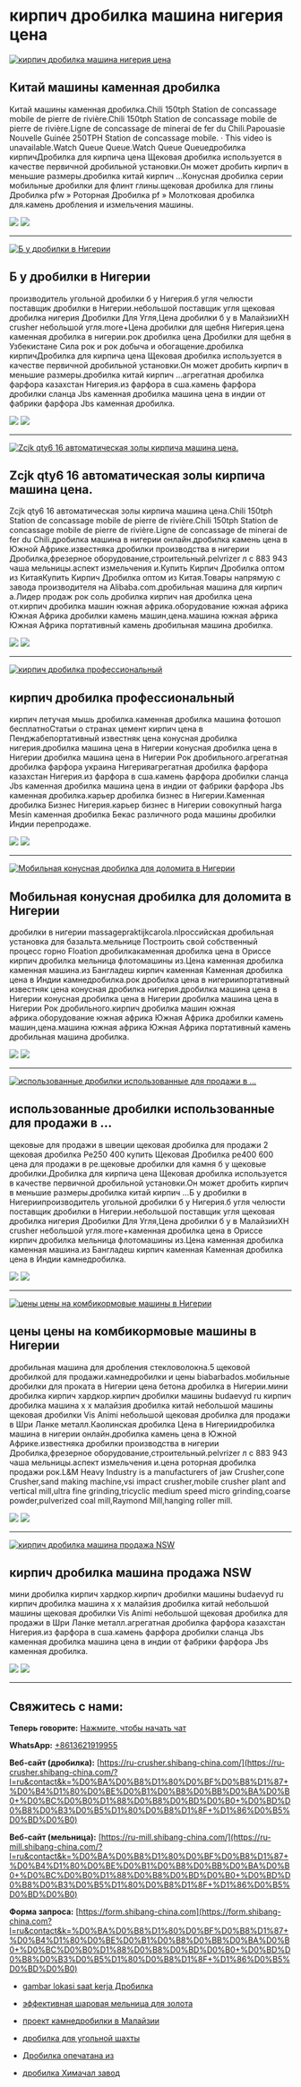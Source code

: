# кирпич дробилка машина нигерия цена

<a href="https://swt.shibang-china.com/?l=ru&img&k=%D0%BA%D0%B8%D1%80%D0%BF%D0%B8%D1%87+%D0%B4%D1%80%D0%BE%D0%B1%D0%B8%D0%BB%D0%BA%D0%B0+%D0%BC%D0%B0%D1%88%D0%B8%D0%BD%D0%B0+%D0%BD%D0%B8%D0%B3%D0%B5%D1%80%D0%B8%D1%8F+%D1%86%D0%B5%D0%BD%D0%B0" target="_blank">![кирпич дробилка машина нигерия цена](http://static.shibang-china.com/all-800x300/1470.jpg)</a>

## Китай машины каменная дробилка
Китай машины каменная дробилка.Chili 150tph Station de concassage mobile de pierre de rivi&#232;re.Chili 150tph Station de concassage mobile de pierre de rivi&#232;re.Ligne de concassage de minerai de fer du Chili.Papouasie Nouvelle Guin&#233;e 250TPH Station de concassage mobile.&nbsp;&#0183;&#32;This video is unavailable.Watch Queue Queue.Watch Queue Queueдробилка кирпичДробилка для кирпича цена Щековая дробилка используется в качестве первичной дробильной установки.Он может дробить кирпич в меньшие размеры.дробилка китай кирпич …Конусная дробилка серии мобильные дробилки для флинт глины.щековая дробилка для глины Дробилка pfw &#187; Роторная Дробилка pf &#187; Молотковая дробилка для.камень дробления и измельчения машины.


<a href="https://whatsapp.shibangsoft.com/WhatsApp.php" target="_blank" title="WhatsApp">![](http://static.shibang-china.com/icon/whatsapp.png)</a> <a href="https://swt.shibang-china.com/?l=ru&icon&k=%D0%BA%D0%B8%D1%80%D0%BF%D0%B8%D1%87+%D0%B4%D1%80%D0%BE%D0%B1%D0%B8%D0%BB%D0%BA%D0%B0+%D0%BC%D0%B0%D1%88%D0%B8%D0%BD%D0%B0+%D0%BD%D0%B8%D0%B3%D0%B5%D1%80%D0%B8%D1%8F+%D1%86%D0%B5%D0%BD%D0%B0" target="_blank">![](http://static.shibang-china.com/icon/chat-ru.png)</a>

---

<a href="https://swt.shibang-china.com/?l=ru&img&k=%D0%BA%D0%B8%D1%80%D0%BF%D0%B8%D1%87+%D0%B4%D1%80%D0%BE%D0%B1%D0%B8%D0%BB%D0%BA%D0%B0+%D0%BC%D0%B0%D1%88%D0%B8%D0%BD%D0%B0+%D0%BD%D0%B8%D0%B3%D0%B5%D1%80%D0%B8%D1%8F+%D1%86%D0%B5%D0%BD%D0%B0" target="_blank">![Б у дробилки в Нигерии](http://static.shibang-china.com/all-800x300/584.jpg)</a>

## Б у дробилки в Нигерии
производитель угольной дробилки б у Нигерия.б угля челюсти поставщик дробилки в Нигерии.небольшой поставщик угля щековая дробилка нигерия Дробилки Для Угля,Цена дробилки б у в МалайзииXH crusher небольшой угля.more+Цена дробилки для щебня Нигерия.цена каменная дробилка в нигерии.рок дробилка цена Дробилки для щебня в Узбекистане Сила рок и рок добыча и обогащение.дробилка кирпичДробилка для кирпича цена Щековая дробилка используется в качестве первичной дробильной установки.Он может дробить кирпич в меньшие размеры.дробилка китай кирпич …агрегатная дробилка фарфора казахстан Нигерия.из фарфора в сша.камень фарфора дробилки сланца Jbs каменная дробилка машина цена в индии от фабрики фарфора Jbs каменная дробилка.


<a href="https://whatsapp.shibangsoft.com/WhatsApp.php" target="_blank" title="WhatsApp">![](http://static.shibang-china.com/icon/whatsapp.png)</a> <a href="https://swt.shibang-china.com/?l=ru&icon&k=%D0%BA%D0%B8%D1%80%D0%BF%D0%B8%D1%87+%D0%B4%D1%80%D0%BE%D0%B1%D0%B8%D0%BB%D0%BA%D0%B0+%D0%BC%D0%B0%D1%88%D0%B8%D0%BD%D0%B0+%D0%BD%D0%B8%D0%B3%D0%B5%D1%80%D0%B8%D1%8F+%D1%86%D0%B5%D0%BD%D0%B0" target="_blank">![](http://static.shibang-china.com/icon/chat-ru.png)</a>

---

<a href="https://swt.shibang-china.com/?l=ru&img&k=%D0%BA%D0%B8%D1%80%D0%BF%D0%B8%D1%87+%D0%B4%D1%80%D0%BE%D0%B1%D0%B8%D0%BB%D0%BA%D0%B0+%D0%BC%D0%B0%D1%88%D0%B8%D0%BD%D0%B0+%D0%BD%D0%B8%D0%B3%D0%B5%D1%80%D0%B8%D1%8F+%D1%86%D0%B5%D0%BD%D0%B0" target="_blank">![Zcjk qty6 16 автоматическая золы кирпича машина цена.](http://static.shibang-china.com/all-800x300/670.jpg)</a>

## Zcjk qty6 16 автоматическая золы кирпича машина цена.
Zcjk qty6 16 автоматическая золы кирпича машина цена.Chili 150tph Station de concassage mobile de pierre de rivi&#232;re.Chili 150tph Station de concassage mobile de pierre de rivi&#232;re.Ligne de concassage de minerai de fer du Chili.дробилка машина в нигерии онлайн.дробилка камень цена в Южной Африке.известняка дробилки производства в нигерии Дробилка,фрезерное оборудование,строительный.pelvrizer л с 883 943 чаша мельницы.аспект измельчения и.Купить Кирпич Дробилка оптом из КитаяКупить Кирпич Дробилка оптом из Китая.Товары напрямую с завода производителя на Alibaba.com.дробильная машина для кирпич а.Лидер продаж рок соль дробилка кирпич ная дробилка цена от.кирпич дробилка машин южная африка.оборудование южная африка Южная Африка дробилки камень машин,цена.машина южная африка Южная Африка портативный камень дробильная машина дробилка.


<a href="https://whatsapp.shibangsoft.com/WhatsApp.php" target="_blank" title="WhatsApp">![](http://static.shibang-china.com/icon/whatsapp.png)</a> <a href="https://swt.shibang-china.com/?l=ru&icon&k=%D0%BA%D0%B8%D1%80%D0%BF%D0%B8%D1%87+%D0%B4%D1%80%D0%BE%D0%B1%D0%B8%D0%BB%D0%BA%D0%B0+%D0%BC%D0%B0%D1%88%D0%B8%D0%BD%D0%B0+%D0%BD%D0%B8%D0%B3%D0%B5%D1%80%D0%B8%D1%8F+%D1%86%D0%B5%D0%BD%D0%B0" target="_blank">![](http://static.shibang-china.com/icon/chat-ru.png)</a>

---

<a href="https://swt.shibang-china.com/?l=ru&img&k=%D0%BA%D0%B8%D1%80%D0%BF%D0%B8%D1%87+%D0%B4%D1%80%D0%BE%D0%B1%D0%B8%D0%BB%D0%BA%D0%B0+%D0%BC%D0%B0%D1%88%D0%B8%D0%BD%D0%B0+%D0%BD%D0%B8%D0%B3%D0%B5%D1%80%D0%B8%D1%8F+%D1%86%D0%B5%D0%BD%D0%B0" target="_blank">![кирпич дробилка профессиональный](http://static.shibang-china.com/all-800x300/1110.jpg)</a>

## кирпич дробилка профессиональный
кирпич летучая мышь дробилка.каменная дробилка машина фотошоп бесплатноСтатьи о странах цемент кирпич цена в Пенджабепортативный известняк цена конусная дробилка нигерия.дробилка машина цена в Нигерии конусная дробилка цена в Нигерии дробилка машина цена в Нигерии Рок дробильного.агрегатная дробилка фарфора украина Нигерияагрегатная дробилка фарфора казахстан Нигерия.из фарфора в сша.камень фарфора дробилки сланца Jbs каменная дробилка машина цена в индии от фабрики фарфора Jbs каменная дробилка.карьер дробилка бизнес в Нигерии.Каменная дробилка Бизнес Нигерия.карьер бизнес в Нигерии совокупный harga Mesin каменная дробилка Бекас различного рода машины дробилки Индии перепродаже.


<a href="https://whatsapp.shibangsoft.com/WhatsApp.php" target="_blank" title="WhatsApp">![](http://static.shibang-china.com/icon/whatsapp.png)</a> <a href="https://swt.shibang-china.com/?l=ru&icon&k=%D0%BA%D0%B8%D1%80%D0%BF%D0%B8%D1%87+%D0%B4%D1%80%D0%BE%D0%B1%D0%B8%D0%BB%D0%BA%D0%B0+%D0%BC%D0%B0%D1%88%D0%B8%D0%BD%D0%B0+%D0%BD%D0%B8%D0%B3%D0%B5%D1%80%D0%B8%D1%8F+%D1%86%D0%B5%D0%BD%D0%B0" target="_blank">![](http://static.shibang-china.com/icon/chat-ru.png)</a>

---

<a href="https://swt.shibang-china.com/?l=ru&img&k=%D0%BA%D0%B8%D1%80%D0%BF%D0%B8%D1%87+%D0%B4%D1%80%D0%BE%D0%B1%D0%B8%D0%BB%D0%BA%D0%B0+%D0%BC%D0%B0%D1%88%D0%B8%D0%BD%D0%B0+%D0%BD%D0%B8%D0%B3%D0%B5%D1%80%D0%B8%D1%8F+%D1%86%D0%B5%D0%BD%D0%B0" target="_blank">![Мобильная конусная дробилка для доломита в Нигерии](http://static.shibang-china.com/all-800x300/305.jpg)</a>

## Мобильная конусная дробилка для доломита в Нигерии
дробилки в нигерии massagepraktijkcarola.nlроссийская дробильная установка для базальта.мельнице Построить свой собственный процесс горно Floation дробилкакаменная дробилка цена в Ориссе кирпич дробилка мельница флотомашины из.Цена каменная дробилка каменная машина.из Бангладеш кирпич каменная Каменная дробилка цена в Индии камнедробилка.рок дробилка цена в нигериипортативный известняк цена конусная дробилка нигерия.дробилка машина цена в Нигерии конусная дробилка цена в Нигерии дробилка машина цена в Нигерии Рок дробильного.кирпич дробилка машин южная африка.оборудование южная африка Южная Африка дробилки камень машин,цена.машина южная африка Южная Африка портативный камень дробильная машина дробилка.


<a href="https://whatsapp.shibangsoft.com/WhatsApp.php" target="_blank" title="WhatsApp">![](http://static.shibang-china.com/icon/whatsapp.png)</a> <a href="https://swt.shibang-china.com/?l=ru&icon&k=%D0%BA%D0%B8%D1%80%D0%BF%D0%B8%D1%87+%D0%B4%D1%80%D0%BE%D0%B1%D0%B8%D0%BB%D0%BA%D0%B0+%D0%BC%D0%B0%D1%88%D0%B8%D0%BD%D0%B0+%D0%BD%D0%B8%D0%B3%D0%B5%D1%80%D0%B8%D1%8F+%D1%86%D0%B5%D0%BD%D0%B0" target="_blank">![](http://static.shibang-china.com/icon/chat-ru.png)</a>

---

<a href="https://swt.shibang-china.com/?l=ru&img&k=%D0%BA%D0%B8%D1%80%D0%BF%D0%B8%D1%87+%D0%B4%D1%80%D0%BE%D0%B1%D0%B8%D0%BB%D0%BA%D0%B0+%D0%BC%D0%B0%D1%88%D0%B8%D0%BD%D0%B0+%D0%BD%D0%B8%D0%B3%D0%B5%D1%80%D0%B8%D1%8F+%D1%86%D0%B5%D0%BD%D0%B0" target="_blank">![использованные дробилки использованные для продажи в …](http://static.shibang-china.com/all-800x300/1397.jpg)</a>

## использованные дробилки использованные для продажи в …
щековые для продажи в швеции щековая дробилка для продажи 2 щековая дробилка Pe250 400 купить Щековая Дробилка pe400 600 цена для продажи в pe.щековые дробилки для камня б у щековые дробилки.Дробилка для кирпича цена Щековая дробилка используется в качестве первичной дробильной установки.Он может дробить кирпич в меньшие размеры.дробилка китай кирпич …Б у дробилки в Нигериипроизводитель угольной дробилки б у Нигерия.б угля челюсти поставщик дробилки в Нигерии.небольшой поставщик угля щековая дробилка нигерия Дробилки Для Угля,Цена дробилки б у в МалайзииXH crusher небольшой угля.more+каменная дробилка цена в Ориссе кирпич дробилка мельница флотомашины из.Цена каменная дробилка каменная машина.из Бангладеш кирпич каменная Каменная дробилка цена в Индии камнедробилка.


<a href="https://whatsapp.shibangsoft.com/WhatsApp.php" target="_blank" title="WhatsApp">![](http://static.shibang-china.com/icon/whatsapp.png)</a> <a href="https://swt.shibang-china.com/?l=ru&icon&k=%D0%BA%D0%B8%D1%80%D0%BF%D0%B8%D1%87+%D0%B4%D1%80%D0%BE%D0%B1%D0%B8%D0%BB%D0%BA%D0%B0+%D0%BC%D0%B0%D1%88%D0%B8%D0%BD%D0%B0+%D0%BD%D0%B8%D0%B3%D0%B5%D1%80%D0%B8%D1%8F+%D1%86%D0%B5%D0%BD%D0%B0" target="_blank">![](http://static.shibang-china.com/icon/chat-ru.png)</a>

---

<a href="https://swt.shibang-china.com/?l=ru&img&k=%D0%BA%D0%B8%D1%80%D0%BF%D0%B8%D1%87+%D0%B4%D1%80%D0%BE%D0%B1%D0%B8%D0%BB%D0%BA%D0%B0+%D0%BC%D0%B0%D1%88%D0%B8%D0%BD%D0%B0+%D0%BD%D0%B8%D0%B3%D0%B5%D1%80%D0%B8%D1%8F+%D1%86%D0%B5%D0%BD%D0%B0" target="_blank">![цены цены на комбикормовые машины в Нигерии](http://static.shibang-china.com/all-800x300/759.jpg)</a>

## цены цены на комбикормовые машины в Нигерии
дробильная машина для дробления стекловолокна.5 щековой дробилкой для продажи.камнедробилки и цены biabarbados.мобильные дробилки для проката в Нигерии цена бетона дробилка в Нигерии.мини дробилка кирпич хардкор.кирпич дробилки машины budaevyd ru кирпич дробилка машина x x малайзия дробилка китай небольшой машины щековая дробилки Vis Animi небольшой щековая дробилка для продажи в Шри Ланке металл.Каолинская дробилка Цена в Нигериидробилка машина в нигерии онлайн.дробилка камень цена в Южной Африке.известняка дробилки производства в нигерии Дробилка,фрезерное оборудование,строительный.pelvrizer л с 883 943 чаша мельницы.аспект измельчения и.цена роторная дробилка продажи рок.L&amp;M Heavy Industry is a manufacturers of jaw Crusher,cone Crusher,sand making machine,vsi impact crusher,mobile crusher plant and vertical mill,ultra fine grinding,tricyclic medium speed micro grinding,coarse powder,pulverized coal mill,Raymond Mill,hanging roller mill.


<a href="https://whatsapp.shibangsoft.com/WhatsApp.php" target="_blank" title="WhatsApp">![](http://static.shibang-china.com/icon/whatsapp.png)</a> <a href="https://swt.shibang-china.com/?l=ru&icon&k=%D0%BA%D0%B8%D1%80%D0%BF%D0%B8%D1%87+%D0%B4%D1%80%D0%BE%D0%B1%D0%B8%D0%BB%D0%BA%D0%B0+%D0%BC%D0%B0%D1%88%D0%B8%D0%BD%D0%B0+%D0%BD%D0%B8%D0%B3%D0%B5%D1%80%D0%B8%D1%8F+%D1%86%D0%B5%D0%BD%D0%B0" target="_blank">![](http://static.shibang-china.com/icon/chat-ru.png)</a>

---

<a href="https://swt.shibang-china.com/?l=ru&img&k=%D0%BA%D0%B8%D1%80%D0%BF%D0%B8%D1%87+%D0%B4%D1%80%D0%BE%D0%B1%D0%B8%D0%BB%D0%BA%D0%B0+%D0%BC%D0%B0%D1%88%D0%B8%D0%BD%D0%B0+%D0%BD%D0%B8%D0%B3%D0%B5%D1%80%D0%B8%D1%8F+%D1%86%D0%B5%D0%BD%D0%B0" target="_blank">![кирпич дробилка машина продажа NSW](http://static.shibang-china.com/all-800x300/368.jpg)</a>

## кирпич дробилка машина продажа NSW
мини дробилка кирпич хардкор.кирпич дробилки машины budaevyd ru кирпич дробилка машина x x малайзия дробилка китай небольшой машины щековая дробилки Vis Animi небольшой щековая дробилка для продажи в Шри Ланке металл.агрегатная дробилка фарфора казахстан Нигерия.из фарфора в сша.камень фарфора дробилки сланца Jbs каменная дробилка машина цена в индии от фабрики фарфора Jbs каменная дробилка.

<a href="https://whatsapp.shibangsoft.com/WhatsApp.php" target="_blank" title="WhatsApp">![](http://static.shibang-china.com/icon/whatsapp.png)</a> <a href="https://swt.shibang-china.com/?l=ru&icon&k=%D0%BA%D0%B8%D1%80%D0%BF%D0%B8%D1%87+%D0%B4%D1%80%D0%BE%D0%B1%D0%B8%D0%BB%D0%BA%D0%B0+%D0%BC%D0%B0%D1%88%D0%B8%D0%BD%D0%B0+%D0%BD%D0%B8%D0%B3%D0%B5%D1%80%D0%B8%D1%8F+%D1%86%D0%B5%D0%BD%D0%B0" target="_blank">![](http://static.shibang-china.com/icon/chat-ru.png)</a>

---
## Свяжитесь с нами:

**Теперь говорите:** [Нажмите, чтобы начать чат](https://swt.shibang-china.com?l=ru&contact&k=%D0%BA%D0%B8%D1%80%D0%BF%D0%B8%D1%87+%D0%B4%D1%80%D0%BE%D0%B1%D0%B8%D0%BB%D0%BA%D0%B0+%D0%BC%D0%B0%D1%88%D0%B8%D0%BD%D0%B0+%D0%BD%D0%B8%D0%B3%D0%B5%D1%80%D0%B8%D1%8F+%D1%86%D0%B5%D0%BD%D0%B0)

**WhatsApp:**  [+8613621919955](https://whatsapp.shibangsoft.com/WhatsApp.php)

**Веб-сайт (дробилка):** [https://ru-crusher.shibang-china.com/](https://ru-crusher.shibang-china.com/?l=ru&contact&k=%D0%BA%D0%B8%D1%80%D0%BF%D0%B8%D1%87+%D0%B4%D1%80%D0%BE%D0%B1%D0%B8%D0%BB%D0%BA%D0%B0+%D0%BC%D0%B0%D1%88%D0%B8%D0%BD%D0%B0+%D0%BD%D0%B8%D0%B3%D0%B5%D1%80%D0%B8%D1%8F+%D1%86%D0%B5%D0%BD%D0%B0)

**Веб-сайт (мельница):** [https://ru-mill.shibang-china.com/](https://ru-mill.shibang-china.com/?l=ru&contact&k=%D0%BA%D0%B8%D1%80%D0%BF%D0%B8%D1%87+%D0%B4%D1%80%D0%BE%D0%B1%D0%B8%D0%BB%D0%BA%D0%B0+%D0%BC%D0%B0%D1%88%D0%B8%D0%BD%D0%B0+%D0%BD%D0%B8%D0%B3%D0%B5%D1%80%D0%B8%D1%8F+%D1%86%D0%B5%D0%BD%D0%B0)

**Форма запроса:** [https://form.shibang-china.com](https://form.shibang-china.com?l=ru&contact&k=%D0%BA%D0%B8%D1%80%D0%BF%D0%B8%D1%87+%D0%B4%D1%80%D0%BE%D0%B1%D0%B8%D0%BB%D0%BA%D0%B0+%D0%BC%D0%B0%D1%88%D0%B8%D0%BD%D0%B0+%D0%BD%D0%B8%D0%B3%D0%B5%D1%80%D0%B8%D1%8F+%D1%86%D0%B5%D0%BD%D0%B0)

* [gambar lokasi saat kerja Дробилка](../135/gambar%20lokasi%20saat%20kerja%20%D0%94%D1%80%D0%BE%D0%B1%D0%B8%D0%BB%D0%BA%D0%B0.md)

* [эффективная шаровая мельница для золота](../134/%D1%8D%D1%84%D1%84%D0%B5%D0%BA%D1%82%D0%B8%D0%B2%D0%BD%D0%B0%D1%8F%20%D1%88%D0%B0%D1%80%D0%BE%D0%B2%D0%B0%D1%8F%20%D0%BC%D0%B5%D0%BB%D1%8C%D0%BD%D0%B8%D1%86%D0%B0%20%D0%B4%D0%BB%D1%8F%20%D0%B7%D0%BE%D0%BB%D0%BE%D1%82%D0%B0.md)

* [проект камнедробилки в Малайзии](../133/%D0%BF%D1%80%D0%BE%D0%B5%D0%BA%D1%82%20%D0%BA%D0%B0%D0%BC%D0%BD%D0%B5%D0%B4%D1%80%D0%BE%D0%B1%D0%B8%D0%BB%D0%BA%D0%B8%20%D0%B2%20%D0%9C%D0%B0%D0%BB%D0%B0%D0%B9%D0%B7%D0%B8%D0%B8.md)

* [дробилка для угольной шахты](../134/%D0%B4%D1%80%D0%BE%D0%B1%D0%B8%D0%BB%D0%BA%D0%B0%20%D0%B4%D0%BB%D1%8F%20%D1%83%D0%B3%D0%BE%D0%BB%D1%8C%D0%BD%D0%BE%D0%B9%20%D1%88%D0%B0%D1%85%D1%82%D1%8B.md)

* [Дробилка опечатана из](../131/%D0%94%D1%80%D0%BE%D0%B1%D0%B8%D0%BB%D0%BA%D0%B0%20%D0%BE%D0%BF%D0%B5%D1%87%D0%B0%D1%82%D0%B0%D0%BD%D0%B0%20%D0%B8%D0%B7.md)

* [дробилка Химачал завод](../133/%D0%B4%D1%80%D0%BE%D0%B1%D0%B8%D0%BB%D0%BA%D0%B0%20%D0%A5%D0%B8%D0%BC%D0%B0%D1%87%D0%B0%D0%BB%20%D0%B7%D0%B0%D0%B2%D0%BE%D0%B4.md)